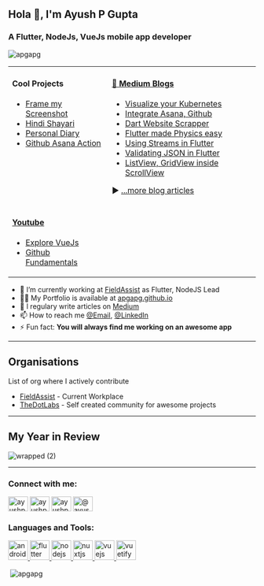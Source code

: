 <h2 >Hola 👋, I'm Ayush P Gupta</h2>
<h3 >A Flutter, NodeJs, VueJs mobile app developer</h3>

<p align="left"> <img src="https://komarev.com/ghpvc/?username=apgapg&label=Profile%20views&color=0e75b6&style=flat" alt="apgapg" /> </p>

<table>
<tr>
<td valign="top">

#### Cool Projects

<!-- recent_releases starts -->
- <a href='https://github.com/TheDotLabs/frame-my-screenshot' target='_blank'>Frame my Screenshot</a>
- <a href='https://github.com/apgapg/my_hindi_shayari' target='_blank'>Hindi Shayari</a>
- <a href='https://github.com/apgapg/vuepress-diary' target='_blank'>Personal Diary</a>
- <a href='https://github.com/TheDotLabs/github-asana-action-website' target='_blank'>Github Asana Action</a>

<!-- recent_releases ends -->

</td>
<td valign="top">

#### <a href="https://medium.com/@apgapg" target="_blank">📘 Medium Blogs</a>

<!-- blog starts -->
- <a href='https://apgapg.medium.com/visualize-your-kubernetes-real-time-c07a99666e9f' target='_blank'>Visualize your Kubernetes</a>
- <a href='https://apgapg.medium.com/integrate-asana-and-github-part-1-51c04b288c04' target='_blank'>Integrate Asana, Github</a>
- <a href='https://apgapg.medium.com/website-scraping-with-dart-flutter-56db60033d49' target='_blank'>Dart Website Scrapper</a>
- <a href='https://apgapg.medium.com/flutter-made-physics-easy-e4b17cc0f43b' target='_blank'>Flutter made Physics easy</a>
- [Using Streams in Flutter](https://medium.com/@ayushpguptaapg/using-streams-in-flutter-62fed41662e4)
- [Validating JSON in Flutter](https://medium.com/flutterpub/validating-json-in-flutter-6f07ec9344f8)
- [ListView, GridView inside ScrollView](https://medium.com/flutterpub/flutter-listview-gridview-inside-scrollview-68b722ae89d4)
  
▶ [...more blog articles](https://ayushpguptaapg.medium.com/)
<!-- blog ends -->

</td>
  
</tr>
  
<tr>
<td valign="top">

#### <a href="https://www.youtube.com/channel/UCYxCh-to3v3PqEIlm2phgpA" target="_blank">Youtube</a>

- <a href='https://www.youtube.com/watch?v=OS6GyaJhLKU&list=PLZJwE7FZ9-_-Z35pwkZiRsprTwwgB8975' target='_blank'>Explore VueJs</a>
- <a href='https://www.youtube.com/watch?v=2n3zaIxfnbI&list=PLZJwE7FZ9-__CN1Tg38eh37AQSCThYEqf' target='_blank'>Github Fundamentals</a>

</td> 
</tr>
</table>

- 🔭 I’m currently working at [FieldAssist](https://github.com/FieldAssist) as Flutter, NodeJS Lead
- 👨‍💻 My Portfolio is available at [apgapg.github.io](https://apgapg.github.io/)
- 📝 I regulary write articles on [Medium](http://medium.com/@ayushpguptaapg)
- 📫 How to reach me [@Email](ayushpguptaapg@gmail.com), [@LinkedIn](https://www.linkedin.com/in/ayushpgupta/)
- ⚡ Fun fact: **You will always find me working on an awesome app**

---

## Organisations

List of org where I actively contribute

- [FieldAssist](https://github.com/FieldAssist) - Current Workplace
- [TheDotLabs](https://github.com/TheDotLabs) - Self created community for awesome projects

---

## My Year in Review

![wrapped (2)](https://user-images.githubusercontent.com/13887407/146631836-407dcbfc-1980-47a4-9b7c-efa80d36bd84.png)

---

<h3 align="left">Connect with me:</h3>
<p align="left">
<a href="https://twitter.com/ayushpgupta" target="blank"><img align="center" src="https://cdn.jsdelivr.net/npm/simple-icons@3.0.1/icons/twitter.svg" alt="ayushpgupta" height="30" width="40" /></a>
<a href="https://linkedin.com/in/ayushpgupta" target="blank"><img align="center" src="https://cdn.jsdelivr.net/npm/simple-icons@3.0.1/icons/linkedin.svg" alt="ayushpgupta" height="30" width="40" /></a>
<a href="https://instagram.com/ayushpgupta" target="blank"><img align="center" src="https://cdn.jsdelivr.net/npm/simple-icons@3.0.1/icons/instagram.svg" alt="ayushpgupta" height="30" width="40" /></a>
<a href="https://medium.com/@ayushpguptaapg" target="blank"><img align="center" src="https://cdn.jsdelivr.net/npm/simple-icons@3.0.1/icons/medium.svg" alt="@ayushpguptaapg" height="30" width="40" /></a>
</p>

<h3 align="left">Languages and Tools:</h3>
<p align="left"> <a href="https://developer.android.com" target="_blank"> <img src="https://www.vectorlogo.zone/logos/android/android-official.svg" alt="android" width="40" height="40"/> </a> <a href="https://flutter.dev" target="_blank"> <img src="https://www.vectorlogo.zone/logos/flutterio/flutterio-icon.svg" alt="flutter" width="40" height="40"/> </a> <a href="https://nodejs.org" target="_blank"> <img src="https://www.vectorlogo.zone/logos/nodejs/nodejs-horizontal.svg" alt="nodejs" width="40" height="40"/> </a> <a href="https://nuxtjs.org/" target="_blank"> <img src="https://www.vectorlogo.zone/logos/nuxtjs/nuxtjs-icon.svg" alt="nuxtjs" width="40" height="40"/> </a> <a href="https://vuejs.org/" target="_blank"> <img src="https://www.vectorlogo.zone/logos/vuejs/vuejs-icon.svg" alt="vuejs" width="40" height="40"/> </a> <a href="https://vuetifyjs.com/en/" target="_blank"> <img src="https://bestofjs.org/logos/vuetify.svg" alt="vuetify" width="40" height="40"/> </a> </p>

<p>&nbsp;<img align="center" src="https://github-readme-stats.vercel.app/api?username=apgapg&show_icons=true&locale=en&count_private=true" alt="apgapg" /></p>
